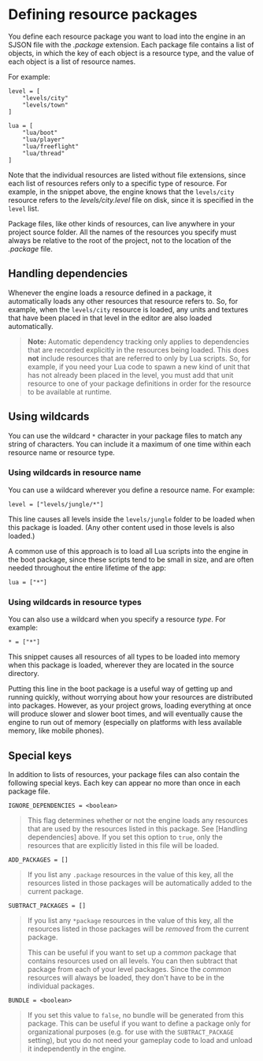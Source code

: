 # Defining resource packages

You define each resource package you want to load into the engine in an SJSON file with the *.package* extension. Each package file contains a list of objects, in which the key of each object is a resource type, and the value of each object is a list of resource names.

For example:

~~~{sjson}
level = [
    "levels/city"
    "levels/town"
]

lua = [
    "lua/boot"
    "lua/player"
    "lua/freeflight"
    "lua/thread"
]
~~~

Note that the individual resources are listed without file extensions, since each list of resources refers only to a specific type of resource. For example, in the snippet above, the engine knows that the `levels/city` resource refers to the *levels/city.level* file on disk, since it is specified in the `level` list.

Package files, like other kinds of resources, can live anywhere in your project source folder. All the names of the resources you specify must always be relative to the root of the project, not to the location of the *.package* file.

## Handling dependencies

Whenever the engine loads a resource defined in a package, it automatically loads any other resources that resource refers to. So, for example, when the `levels/city` resource is loaded, any units and textures that have been placed in that level in the editor are also loaded automatically.

> **Note:** Automatic dependency tracking only applies to dependencies that are recorded explicitly in the resources being loaded. This does **not** include resources that are referred to only by Lua scripts. So, for example, if you need your Lua code to spawn a new kind of unit that has not already been placed in the level, you must add that unit resource to one of your package definitions in order for the resource to be available at runtime.

## Using wildcards

You can use the wildcard `*` character in your package files to match any string of characters. You can include it a maximum of one time within each resource name or resource type.

### Using wildcards in resource name

You can use a wildcard wherever you define a resource name. For example:

~~~{sjson}
level = ["levels/jungle/*"]
~~~

This line causes all levels inside the `levels/jungle` folder to be loaded when this package is loaded. (Any other content used in those levels is also loaded.)

A common use of this approach is to load all Lua scripts into the engine in the boot package, since these scripts tend to be small in size, and are often needed throughout the entire lifetime of the app:

~~~{sjson}
lua = ["*"]
~~~

### Using wildcards in resource types

You can also use a wildcard when you specify a resource *type*. For example:

~~~{sjson}
* = ["*"]
~~~

This snippet causes all resources of all types to be loaded into memory when this package is loaded, wherever they are located in the source directory.

Putting this line in the boot package is a useful way of getting up and running quickly, without worrying about how your resources are distributed into packages. However, as your project grows, loading everything at once will produce slower and slower boot times, and will eventually cause the engine to run out of memory (especially on platforms with less available memory, like mobile phones).

## Special keys

In addition to lists of resources, your package files can also contain the following special keys. Each key can appear no more than once in each package file.

`IGNORE_DEPENDENCIES = <boolean>`

>	This flag determines whether or not the engine loads any resources that are used by the resources listed in this package. See [Handling dependencies] above. If you set this option to `true`, only the resources that are explicitly listed in this file will be loaded.

`ADD_PACKAGES = []`

>	If you list any `.package` resources in the value of this key, all the resources listed in those packages will be automatically added to the current package.

`SUBTRACT_PACKAGES = []`

>	If you list any `*package` resources in the value of this key, all the resources listed in those packages will be *removed* from the current package.
>
>	This can be useful if you want to set up a *common* package that contains resources used on all levels. You can then subtract that package from each of your level packages. Since the *common* resources will always be loaded, they don't have to be in the individual packages.

`BUNDLE = <boolean>`

>	If you set this value to `false`, no bundle will be generated from this package. This can be useful if you want to define a package only for organizational purposes (e.g. for use with the `SUBTRACT_PACKAGE` setting), but you do not need your gameplay code to load and unload it independently in the engine.
